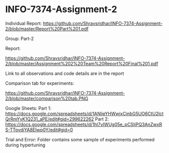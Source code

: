 # INFO-7374-Assignment-2

Individual Report:
https://github.com/Shravsridhar/INFO-7374-Assignment-2/blob/master/Report%20Part%201.pdf

Group: Part-2
 
Report:

https://github.com/Shravsridhar/INFO-7374-Assignment-2/blob/master/Assignment%202%20Team%20Report%20Final%201.pdf

Link to all observations and code details are in the report

Comparison tab for experiments: 

https://github.com/Shravsridhar/INFO-7374-Assignment-2/blob/master/comparison%20tab.PNG

Google Sheets:
Part 1:
https://docs.google.com/spreadsheets/d/1ANlieYHWwjxCinbG5UO6CtU2lctQrRmYyK1Q231_aPE/edit#gid=299622262
Part 2:
https://docs.google.com/spreadsheets/d/1hl7vIWUg05e_pCSIjPQ3AnZwxRS-TTpvdjYA8EIwp0Y/edit#gid=0

Trial and Error: Folder contains some sample of experiments performed during hypertuning
